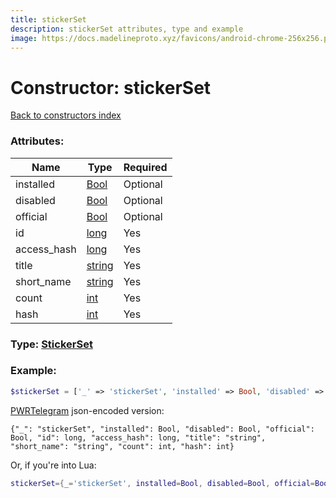 ```yaml
---
title: stickerSet
description: stickerSet attributes, type and example
image: https://docs.madelineproto.xyz/favicons/android-chrome-256x256.png
---
```

# Constructor: stickerSet  
[Back to constructors index](index.md)



### Attributes:

| Name     |    Type       | Required |
|----------|---------------|----------|
|installed|[Bool](../types/Bool.md) | Optional|
|disabled|[Bool](../types/Bool.md) | Optional|
|official|[Bool](../types/Bool.md) | Optional|
|id|[long](../types/long.md) | Yes|
|access\_hash|[long](../types/long.md) | Yes|
|title|[string](../types/string.md) | Yes|
|short\_name|[string](../types/string.md) | Yes|
|count|[int](../types/int.md) | Yes|
|hash|[int](../types/int.md) | Yes|



### Type: [StickerSet](../types/StickerSet.md)


### Example:

```php
$stickerSet = ['_' => 'stickerSet', 'installed' => Bool, 'disabled' => Bool, 'official' => Bool, 'id' => long, 'access_hash' => long, 'title' => 'string', 'short_name' => 'string', 'count' => int, 'hash' => int];
```  

[PWRTelegram](https://pwrtelegram.xyz) json-encoded version:

```
{"_": "stickerSet", "installed": Bool, "disabled": Bool, "official": Bool, "id": long, "access_hash": long, "title": "string", "short_name": "string", "count": int, "hash": int}
```


Or, if you're into Lua:

```lua
stickerSet={_='stickerSet', installed=Bool, disabled=Bool, official=Bool, id=long, access_hash=long, title='string', short_name='string', count=int, hash=int}

```


